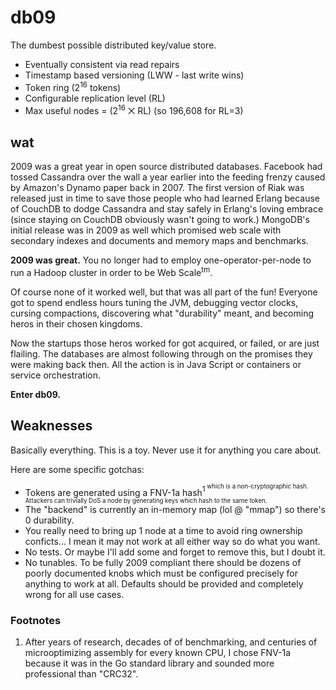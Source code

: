 # db09

The dumbest possible distributed key/value store.

* Eventually consistent via read repairs
* Timestamp based versioning (LWW - last write wins)
* Token ring (2<sup>16</sup> tokens)
* Configurable replication level (RL)
* Max useful nodes = (2<sup>16</sup> ⨉ RL) (so 196,608 for RL=3)

## wat

2009 was a great year in open source distributed databases. Facebook had tossed
Cassandra over the wall a year earlier into the feeding frenzy caused by
Amazon's Dynamo paper back in 2007. The first version of Riak was released just
in time to save those people who had learned Erlang because of CouchDB to dodge
Cassandra and stay safely in Erlang's loving embrace (since staying on CouchDB
obviously wasn't going to work.) MongoDB's initial release was in 2009 as well
which promised web scale with secondary indexes and documents and memory maps
and benchmarks.

**2009 was great.** You no longer had to employ one-operator-per-node to run a
Hadoop cluster in order to be Web Scale<sup>tm</sup>.

Of course none of it worked well, but that was all part of the fun! Everyone
got to spend endless hours tuning the JVM, debugging vector clocks, cursing
compactions, discovering what "durability" meant, and becoming heros in their
chosen kingdoms.

Now the startups those heros worked for got acquired, or failed, or are just
flailing. The databases are almost following through on the promises they were
making back then. All the action is in Java Script or containers or service
orchestration.

**Enter db09.**

## Weaknesses

Basically everything. This is a toy. Never use it for anything you care about.

Here are some specific gotchas:

* Tokens are generated using a FNV-1a hash<sup>1<sup> which is a
  non-cryptographic hash.  Attackers can trivially DoS a node by generating
  keys which hash to the same token.
* The "backend" is currently an in-memory map (lol @ "mmap") so there's 0
  durability.
* You really need to bring up 1 node at a time to avoid ring ownership
  conficts... I mean it may not work at all either way so do what you want.
* No tests. Or maybe I'll add some and forget to remove this, but I doubt it.
* No tunables. To be fully 2009 compliant there should be dozens of poorly
  documented knobs which must be configured precisely for anything to work at
  all. Defaults should be provided and completely wrong for all use cases.

### Footnotes

1. After years of research, decades of of benchmarking, and centuries of
   microoptimizing assembly for every known CPU, I chose FNV-1a because it was
   in the Go standard library and sounded more professional than "CRC32".
